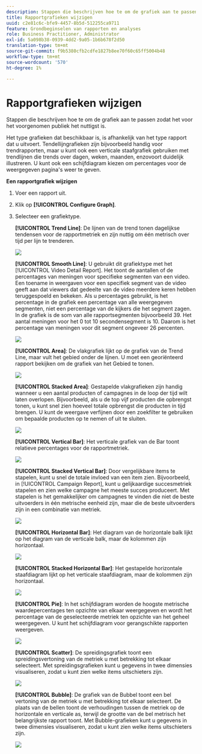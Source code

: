 ```yaml
---
description: Stappen die beschrijven hoe te om de grafiek aan te passen zodat het voor het voorgenomen publiek het nuttigst is.
title: Rapportgrafieken wijzigen
uuid: c2e81c6c-bfe9-4457-8b5d-512255ca9711
feature: Grondbeginselen van rapporten en analyses
role: Business Practitioner, Administrator
exl-id: 5a098b38-0939-4dd2-9a05-1b6b678f2d50
translation-type: tm+mt
source-git-commit: f9b5380cfb2cdfe1827b8ee70f60c65ff5004b48
workflow-type: tm+mt
source-wordcount: '570'
ht-degree: 1%

---
```


# Rapportgrafieken wijzigen

Stappen die beschrijven hoe te om de grafiek aan te passen zodat het voor het voorgenomen publiek het nuttigst is.

Het type grafieken dat beschikbaar is, is afhankelijk van het type rapport dat u uitvoert. Tendellijngrafieken zijn bijvoorbeeld handig voor trendrapporten, maar u kunt ook een verticale staafgrafiek gebruiken met trendlijnen die trends over dagen, weken, maanden, enzovoort duidelijk illustreren. U kunt ook een schijfdiagram kiezen om percentages voor de weergegeven pagina&#39;s weer te geven.

**Een rapportgrafiek wijzigen**

1. Voer een rapport uit.
1. Klik op **[!UICONTROL Configure Graph]**.
1. Selecteer een grafiektype.

   **[!UICONTROL Trend Line]**: De lijnen van de trend tonen dagelijkse tendensen voor de rapportmetriek en zijn nuttig om één metrisch over tijd per lijn te trenderen.

   ![](assets/graph_trend_line.png)

   **[!UICONTROL Smooth Line]**: U gebruikt dit grafiektype met het  [!UICONTROL Video Detail Report]. Het toont de aantallen of de percentages van meningen voor specifieke segmenten van een video. Een toename in weergaven voor een specifiek segment van de video geeft aan dat viewers dat gedeelte van de video meerdere keren hebben teruggespoeld en bekeken. Als u percentages gebruikt, is het percentage in de grafiek een percentage van alle weergegeven segmenten, niet een percentage van de kijkers die het segment zagen. In de grafiek is de som van alle rapportsegmenten bijvoorbeeld 39. Het aantal meningen voor het 0 tot 10 secondensegment is 10. Daarom is het percentage van meningen voor dit segment ongeveer 26 percenten.

   ![](assets/graph_smooth_line.png)

   **[!UICONTROL Area]**: De vlakgrafiek lijkt op de grafiek van de Trend Line, maar vult het gebied onder de lijnen. U moet een georiënteerd rapport bekijken om de grafiek van het Gebied te tonen.

   ![](assets/graph_area.png)

   **[!UICONTROL Stacked Area]**: Gestapelde vlakgrafieken zijn handig wanneer u een aantal producten of campagnes in de loop der tijd wilt laten overlopen. Bijvoorbeeld, als u de top vijf producten die opbrengst tonen, u kunt snel zien hoeveel totale opbrengst die producten in tijd brengen. U kunt de weergave verfijnen door een zoekfilter te gebruiken om bepaalde producten op te nemen of uit te sluiten.

   ![](assets/graph_stacked_area.png)

   **[!UICONTROL Vertical Bar]**: Het verticale grafiek van de Bar toont relatieve percentages voor de rapportmetriek.

   ![](assets/graph_vertical_bars.png)

   **[!UICONTROL Stacked Vertical Bar]**: Door vergelijkbare items te stapelen, kunt u snel de totale invloed van een item zien. Bijvoorbeeld, in [!UICONTROL Campaign Report], kunt u gelijkaardige succesmetriek stapelen en zien welke campagne het meeste succes produceert. Met stapelen is het gemakkelijker om campagnes te vinden die niet de beste uitvoerders in één metrische eenheid zijn, maar die de beste uitvoerders zijn in een combinatie van metriek.

   ![](assets/graph_stacked_vertical.png)

   **[!UICONTROL Horizontal Bar]**: Het diagram van de horizontale balk lijkt op het diagram van de verticale balk, maar de kolommen zijn horizontaal.

   ![](assets/graph_horizontal_bar.png)

   **[!UICONTROL Stacked Horizontal Bar]**: Het gestapelde horizontale staafdiagram lijkt op het verticale staafdiagram, maar de kolommen zijn horizontaal.

   ![](assets/graph_stacked_horizontal.png)

   **[!UICONTROL Pie]**: In het schijfdiagram worden de hoogste metrische waardepercentages ten opzichte van elkaar weergegeven en wordt het percentage van de geselecteerde metriek ten opzichte van het geheel weergegeven. U kunt het schijfdiagram voor gerangschikte rapporten weergeven.

   ![](assets/graph_pie.png)

   **[!UICONTROL Scatter]**: De spreidingsgrafiek toont een spreidingsvertoning van de metriek u met betrekking tot elkaar selecteert. Met spreidingsgrafieken kunt u gegevens in twee dimensies visualiseren, zodat u kunt zien welke items uitschieters zijn.

   ![](assets/graph_scatter.png)

   **[!UICONTROL Bubble]**: De grafiek van de Bubbel toont een bel vertoning van de metriek u met betrekking tot elkaar selecteert. De plaats van de bellen toont de verhoudingen tussen de metriek op de horizontale en verticale as, terwijl de grootte van de bel metrisch het belangrijkste rapport toont. Met Bubble-grafieken kunt u gegevens in twee dimensies visualiseren, zodat u kunt zien welke items uitschieters zijn.

   ![](assets/graph_bubble.png)

